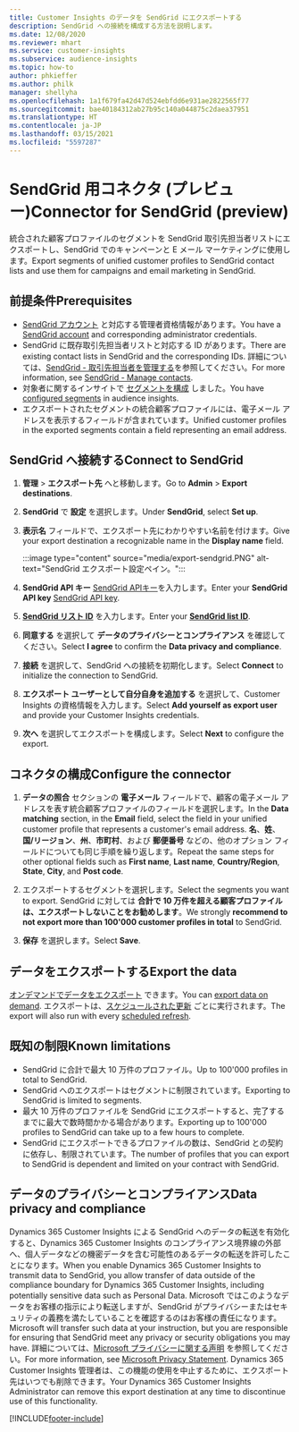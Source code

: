 ```yaml
---
title: Customer Insights のデータを SendGrid にエクスポートする
description: SendGrid への接続を構成する方法を説明します。
ms.date: 12/08/2020
ms.reviewer: mhart
ms.service: customer-insights
ms.subservice: audience-insights
ms.topic: how-to
author: phkieffer
ms.author: philk
manager: shellyha
ms.openlocfilehash: 1a1f679fa42d47d524ebfdd6e931ae2822565f77
ms.sourcegitcommit: bae40184312ab27b95c140a044875c2daea37951
ms.translationtype: HT
ms.contentlocale: ja-JP
ms.lasthandoff: 03/15/2021
ms.locfileid: "5597287"
---
```

# <a name="connector-for-sendgrid-preview"></a><span data-ttu-id="671e8-103">SendGrid 用コネクタ (プレビュー)</span><span class="sxs-lookup"><span data-stu-id="671e8-103">Connector for SendGrid (preview)</span></span>

<span data-ttu-id="671e8-104">統合された顧客プロファイルのセグメントを SendGrid 取引先担当者リストにエクスポートし、SendGrid でのキャンペーンと E メール マーケティングに使用します。</span><span class="sxs-lookup"><span data-stu-id="671e8-104">Export segments of unified customer profiles to SendGrid contact lists and use them for campaigns and email marketing in SendGrid.</span></span> 

## <a name="prerequisites"></a><span data-ttu-id="671e8-105">前提条件</span><span class="sxs-lookup"><span data-stu-id="671e8-105">Prerequisites</span></span>

-   <span data-ttu-id="671e8-106">[SendGrid アカウント](https://sendgrid.com/) と対応する管理者資格情報があります。</span><span class="sxs-lookup"><span data-stu-id="671e8-106">You have a [SendGrid account](https://sendgrid.com/) and corresponding administrator credentials.</span></span>
-   <span data-ttu-id="671e8-107">SendGrid に既存取引先担当者リストと対応する ID があります。</span><span class="sxs-lookup"><span data-stu-id="671e8-107">There are existing contact lists in SendGrid and the corresponding IDs.</span></span> <span data-ttu-id="671e8-108">詳細については、[SendGrid - 取引先担当者を管理する](https://sendgrid.com/docs/ui/managing-contacts/create-and-manage-contacts/#manage-contacts)を参照してください。</span><span class="sxs-lookup"><span data-stu-id="671e8-108">For more information, see [SendGrid - Manage contacts](https://sendgrid.com/docs/ui/managing-contacts/create-and-manage-contacts/#manage-contacts).</span></span>
-   <span data-ttu-id="671e8-109">対象者に関するインサイトで [セグメントを構成](segments.md) しました。</span><span class="sxs-lookup"><span data-stu-id="671e8-109">You have [configured segments](segments.md) in audience insights.</span></span>
-   <span data-ttu-id="671e8-110">エクスポートされたセグメントの統合顧客プロファイルには、電子メール アドレスを表示するフィールドが含まれています。</span><span class="sxs-lookup"><span data-stu-id="671e8-110">Unified customer profiles in the exported segments contain a field representing an email address.</span></span>

## <a name="connect-to-sendgrid"></a><span data-ttu-id="671e8-111">SendGrid へ接続する</span><span class="sxs-lookup"><span data-stu-id="671e8-111">Connect to SendGrid</span></span>

1. <span data-ttu-id="671e8-112">**管理** > **エクスポート先** へと移動します。</span><span class="sxs-lookup"><span data-stu-id="671e8-112">Go to **Admin** > **Export destinations**.</span></span>

1. <span data-ttu-id="671e8-113">**SendGrid** で **設定** を選択します。</span><span class="sxs-lookup"><span data-stu-id="671e8-113">Under **SendGrid**, select **Set up**.</span></span>

1. <span data-ttu-id="671e8-114">**表示名** フィールドで、エクスポート先にわかりやすい名前を付けます。</span><span class="sxs-lookup"><span data-stu-id="671e8-114">Give your export destination a recognizable name in the **Display name** field.</span></span>

   :::image type="content" source="media/export-sendgrid.PNG" alt-text="SendGrid エクスポート設定ペイン。":::

1. <span data-ttu-id="671e8-116">**SendGrid API キー** [SendGrid APIキー](https://sendgrid.com/docs/ui/account-and-settings/api-keys/)を入力します。</span><span class="sxs-lookup"><span data-stu-id="671e8-116">Enter your **SendGrid API key** [SendGrid API key](https://sendgrid.com/docs/ui/account-and-settings/api-keys/).</span></span>

1. <span data-ttu-id="671e8-117">**[SendGrid リスト ID](https://sendgrid.com/docs/ui/managing-contacts/create-and-manage-contacts/#manage-contacts)** を入力します。</span><span class="sxs-lookup"><span data-stu-id="671e8-117">Enter your **[SendGrid list ID](https://sendgrid.com/docs/ui/managing-contacts/create-and-manage-contacts/#manage-contacts)**.</span></span>

1. <span data-ttu-id="671e8-118">**同意する** を選択して **データのプライバシーとコンプライアンス** を確認してください。</span><span class="sxs-lookup"><span data-stu-id="671e8-118">Select **I agree** to confirm the **Data privacy and compliance**.</span></span>

1. <span data-ttu-id="671e8-119">**接続** を選択して、SendGrid への接続を初期化します。</span><span class="sxs-lookup"><span data-stu-id="671e8-119">Select **Connect** to initialize the connection to SendGrid.</span></span>

1. <span data-ttu-id="671e8-120">**エクスポート ユーザーとして自分自身を追加する** を選択して、Customer Insights の資格情報を入力します。</span><span class="sxs-lookup"><span data-stu-id="671e8-120">Select **Add yourself as export user** and provide your Customer Insights credentials.</span></span>

1. <span data-ttu-id="671e8-121">**次へ** を選択してエクスポートを構成します。</span><span class="sxs-lookup"><span data-stu-id="671e8-121">Select **Next** to configure the export.</span></span>

## <a name="configure-the-connector"></a><span data-ttu-id="671e8-122">コネクタの構成</span><span class="sxs-lookup"><span data-stu-id="671e8-122">Configure the connector</span></span>

1. <span data-ttu-id="671e8-123">**データの照合** セクションの **電子メール** フィールドで、顧客の電子メール アドレスを表す統合顧客プロファイルのフィールドを選択します。</span><span class="sxs-lookup"><span data-stu-id="671e8-123">In the **Data matching** section, in the **Email** field, select the field in your unified customer profile that represents a customer's email address.</span></span> <span data-ttu-id="671e8-124">**名**、**姓**、**国/リージョン**、**州**、**市町村**、および **郵便番号** などの、他のオプション フィールドについても同じ手順を繰り返します。</span><span class="sxs-lookup"><span data-stu-id="671e8-124">Repeat the same steps for other optional fields such as **First name**, **Last name**, **Country/Region**, **State**, **City**, and **Post code**.</span></span>

1. <span data-ttu-id="671e8-125">エクスポートするセグメントを選択します。</span><span class="sxs-lookup"><span data-stu-id="671e8-125">Select the segments you want to export.</span></span> <span data-ttu-id="671e8-126">SendGrid に対しては **合計で 10 万件を超える顧客プロファイルは、エクスポートしないことをお勧めします**。</span><span class="sxs-lookup"><span data-stu-id="671e8-126">We strongly **recommend to not export more than 100'000 customer profiles in total** to SendGrid.</span></span> 

1. <span data-ttu-id="671e8-127">**保存** を選択します。</span><span class="sxs-lookup"><span data-stu-id="671e8-127">Select **Save**.</span></span>

## <a name="export-the-data"></a><span data-ttu-id="671e8-128">データをエクスポートする</span><span class="sxs-lookup"><span data-stu-id="671e8-128">Export the data</span></span>

<span data-ttu-id="671e8-129">[オンデマンドでデータをエクスポート](export-destinations.md) できます。</span><span class="sxs-lookup"><span data-stu-id="671e8-129">You can [export data on demand](export-destinations.md).</span></span> <span data-ttu-id="671e8-130">エクスポートは、[スケジュールされた更新](system.md#schedule-tab) ごとに実行されます。</span><span class="sxs-lookup"><span data-stu-id="671e8-130">The export will also run with every [scheduled refresh](system.md#schedule-tab).</span></span>

## <a name="known-limitations"></a><span data-ttu-id="671e8-131">既知の制限</span><span class="sxs-lookup"><span data-stu-id="671e8-131">Known limitations</span></span>

- <span data-ttu-id="671e8-132">SendGrid に合計で最大 10 万件のプロファイル。</span><span class="sxs-lookup"><span data-stu-id="671e8-132">Up to 100'000 profiles in total to SendGrid.</span></span>
- <span data-ttu-id="671e8-133">SendGrid へのエクスポートはセグメントに制限されています。</span><span class="sxs-lookup"><span data-stu-id="671e8-133">Exporting to SendGrid is limited to segments.</span></span>
- <span data-ttu-id="671e8-134">最大 10 万件のプロファイルを SendGrid にエクスポートすると、完了するまでに最大で数時間かかる場合があります。</span><span class="sxs-lookup"><span data-stu-id="671e8-134">Exporting up to 100'000 profiles to SendGrid can take up to a few hours to complete.</span></span> 
- <span data-ttu-id="671e8-135">SendGrid にエクスポートできるプロファイルの数は、SendGrid との契約に依存し、制限されています。</span><span class="sxs-lookup"><span data-stu-id="671e8-135">The number of profiles that you can export to SendGrid is dependent and limited on your contract with SendGrid.</span></span>

## <a name="data-privacy-and-compliance"></a><span data-ttu-id="671e8-136">データのプライバシーとコンプライアンス</span><span class="sxs-lookup"><span data-stu-id="671e8-136">Data privacy and compliance</span></span>

<span data-ttu-id="671e8-137">Dynamics 365 Customer Insights による SendGrid へのデータの転送を有効化すると、Dynamics 365 Customer Insights のコンプライアンス境界線の外部へ、個人データなどの機密データを含む可能性のあるデータの転送を許可したことになります。</span><span class="sxs-lookup"><span data-stu-id="671e8-137">When you enable Dynamics 365 Customer Insights to transmit data to SendGrid, you allow transfer of data outside of the compliance boundary for Dynamics 365 Customer Insights, including potentially sensitive data such as Personal Data.</span></span> <span data-ttu-id="671e8-138">Microsoft ではこのようなデータをお客様の指示により転送しますが、SendGrid がプライバシーまたはセキュリティの義務を満たしていることを確認するのはお客様の責任になります。</span><span class="sxs-lookup"><span data-stu-id="671e8-138">Microsoft will transfer such data at your instruction, but you are responsible for ensuring that SendGrid meet any privacy or security obligations you may have.</span></span> <span data-ttu-id="671e8-139">詳細については、[Microsoft プライバシーに関する声明](https://go.microsoft.com/fwlink/?linkid=396732) を参照してください。</span><span class="sxs-lookup"><span data-stu-id="671e8-139">For more information, see [Microsoft Privacy Statement](https://go.microsoft.com/fwlink/?linkid=396732).</span></span>
<span data-ttu-id="671e8-140">Dynamics 365 Customer Insights 管理者は、この機能の使用を中止するために、エクスポート先はいつでも削除できます。</span><span class="sxs-lookup"><span data-stu-id="671e8-140">Your Dynamics 365 Customer Insights Administrator can remove this export destination at any time to discontinue use of this functionality.</span></span>


[!INCLUDE[footer-include](../includes/footer-banner.md)]